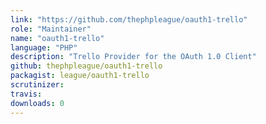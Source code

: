 ```yaml
---
link: "https://github.com/thephpleague/oauth1-trello"
role: "Maintainer"
name: "oauth1-trello"
language: "PHP"
description: "Trello Provider for the OAuth 1.0 Client"
github: thephpleague/oauth1-trello
packagist: league/oauth1-trello
scrutinizer:
travis:
downloads: 0
---
```

